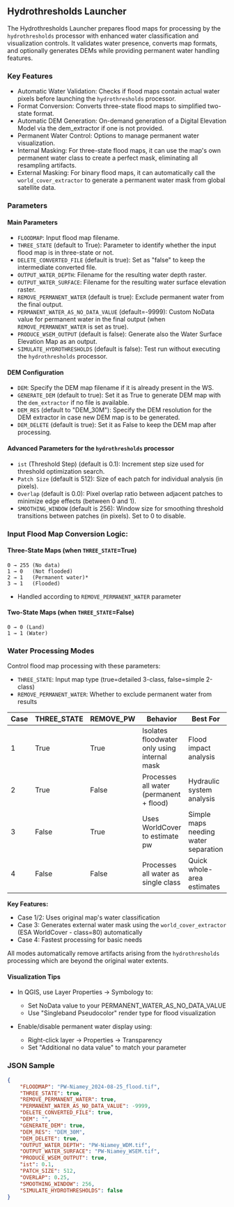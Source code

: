 ## Hydrothresholds Launcher

The Hydrothresholds Launcher prepares flood maps for processing by the `hydrothresholds` processor with enhanced water 
classification and visualization controls. It validates water presence, converts map formats, and optionally generates 
DEMs while providing permanent water handling features.

### Key Features

- Automatic Water Validation: Checks if flood maps contain actual water pixels before launching the `hydrothresholds` processor.
- Format Conversion: Converts three-state flood maps to simplified two-state format.
- Automatic DEM Generation: On-demand generation of a Digital Elevation Model via the dem_extractor if one is not provided.
- Permanent Water Control: Options to manage permanent water visualization.
- Internal Masking: For three-state flood maps, it can use the map's own permanent water class to create a perfect mask, 
eliminating all resampling artifacts.
- External Masking: For binary flood maps, it can automatically call the `world_cover_extractor` to generate a permanent 
water mask from global satellite data.

### Parameters

#### Main Parameters

- `FLOODMAP`: Input flood map filename.
- `THREE_STATE` (default to True): Parameter to identify whether the input flood map is in three-state or not.
- `DELETE_CONVERTED_FILE` (default is true): Set as "false" to keep the intermediate converted file.
- `OUTPUT_WATER_DEPTH`: Filename for the resulting water depth raster.
- `OUTPUT_WATER_SURFACE`: Filename for the resulting water surface elevation raster.
- `REMOVE_PERMANENT_WATER` (default is true): Exclude permanent water from the final output.
- `PERMANENT_WATER_AS_NO_DATA_VALUE` (default=-9999): Custom NoData value for permanent water in the final output 
(when `REMOVE_PERMANENT_WATER` is set as true).
- `PRODUCE_WSEM_OUTPUT` (default is false): Generate also the Water Surface Elevation Map as an output.
- `SIMULATE_HYDROTHRESHOLDS` (default is false): Test run without executing the `hydrothresholds` processor.

#### DEM Configuration

- `DEM`: Specify the DEM map filename if it is already present in the WS.
- `GENERATE_DEM` (default to true): Set it as True to generate DEM map with the `dem_extractor` if no file is available.
- `DEM_RES` (default to "DEM_30M"): Specify the DEM resolution for the DEM extractor in case new DEM map is to be generated.
- `DEM_DELETE` (default is true): Set it as False to keep the DEM map after processing.

#### Advanced Parameters for the `hydrothresholds` processor
- `ist` (Threshold Step) (default is 0.1): Increment step size used for threshold optimization search.
- `Patch Size` (default is 512): Size of each patch for individual analysis (in pixels).
- `Overlap` (default is 0.0): Pixel overlap ratio between adjacent patches to minimize edge effects (between 0 and 1).
- `SMOOTHING_WINDOW` (default is 256): Window size for smoothing threshold transitions between patches (in pixels). 
Set to 0 to disable. 

### Input Flood Map Conversion Logic:

#### Three-State Maps (when `THREE_STATE`=True)
```
0 → 255 (No data)
1 → 0   (Not flooded)
2 → 1   (Permanent water)*
3 → 1   (Flooded)
```
* Handled according to `REMOVE_PERMANENT_WATER` parameter

#### Two-State Maps (when `THREE_STATE`=False)
```
0 → 0 (Land)
1 → 1 (Water)
```

### Water Processing Modes

Control flood map processing with these parameters:
- `THREE_STATE`: Input map type (true=detailed 3-class, false=simple 2-class)
- `REMOVE_PERMANENT_WATER`: Whether to exclude permanent water from results

| Case | THREE_STATE | REMOVE_PW  | Behavior                                     | Best For                            |
|------|-------------|------------|----------------------------------------------|-------------------------------------|
| 1    | True        | True       | Isolates floodwater only using internal mask | Flood impact analysis               |
| 2    | True        | False      | Processes all water (permanent + flood)      | Hydraulic system analysis           |
| 3    | False       | True       | Uses WorldCover to estimate pw               | Simple maps needing water separation|
| 4    | False       | False      | Processes all water as single class          | Quick whole-area estimates          |

**Key Features:**
- Case 1/2: Uses original map's water classification
- Case 3: Generates external water mask using the `world_cover_extractor` (ESA WorldCover - class=80) automatically
- Case 4: Fastest processing for basic needs

All modes automatically remove artifacts arising from the `hydrothresholds` processing which are beyond the original 
water extents.

#### Visualization Tips

- In QGIS, use Layer Properties → Symbology to:
  - Set NoData value to your PERMANENT_WATER_AS_NO_DATA_VALUE 
  - Use "Singleband Pseudocolor" render type for flood visualization

- Enable/disable permanent water display using:
  - Right-click layer → Properties → Transparency 
  - Set "Additional no data value" to match your parameter

### JSON Sample
```JSON
{
    "FLOODMAP": "PW-Niamey_2024-08-25_flood.tif",
    "THREE_STATE": true,
    "REMOVE_PERMANENT_WATER": true,
    "PERMANENT_WATER_AS_NO_DATA_VALUE": -9999,
    "DELETE_CONVERTED_FILE": true,
    "DEM": "",
    "GENERATE_DEM": true,
    "DEM_RES": "DEM_30M",
    "DEM_DELETE": true,
    "OUTPUT_WATER_DEPTH": "PW-Niamey_WDM.tif",
    "OUTPUT_WATER_SURFACE": "PW-Niamey_WSEM.tif",
    "PRODUCE_WSEM_OUTPUT": true,
    "ist": 0.1,
    "PATCH_SIZE": 512,
    "OVERLAP": 0.25,
    "SMOOTHING_WINDOW": 256,
    "SIMULATE_HYDROTHRESHOLDS": false
}
```
